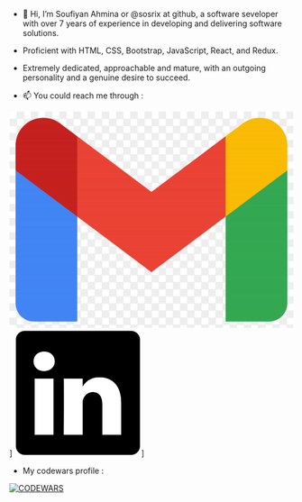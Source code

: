 - 👋 Hi, I’m Soufiyan Ahmina or @sosrix at github, a software seveloper with over 7 years of experience in
developing and delivering software solutions. 

 - Proficient with HTML, CSS, Bootstrap, JavaScript, React, and Redux. 
        
 - Extremely dedicated, approachable and mature, with an outgoing personality and a genuine desire to succeed.
 
 - 📫 You could reach me through :

[![my gmail](./Gmail.png)](mailto:Ahminasoufiyan@gmail.com)] [![my linkedin](./LinkedIn.png)](https://www.linkedin.com/in/AHMINA/)]

- My codewars profile :

[![CODEWARS](https://www.codewars.com/users/AHMINA/badges/large)](https://www.codewars.com/users/AHMINA)

<!---
sosrix/sosrix is a ✨ special ✨ repository because its `README.md` (this file) appears on your GitHub profile.
You can click the Preview link to take a look at your changes.
--->


